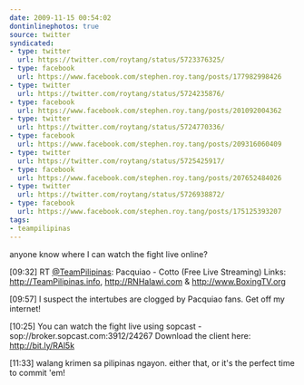 ```yaml
---
date: 2009-11-15 00:54:02
dontinlinephotos: true
source: twitter
syndicated:
- type: twitter
  url: https://twitter.com/roytang/status/5723376325/
- type: facebook
  url: https://www.facebook.com/stephen.roy.tang/posts/177982998426
- type: twitter
  url: https://twitter.com/roytang/status/5724235876/
- type: facebook
  url: https://www.facebook.com/stephen.roy.tang/posts/201092004362
- type: twitter
  url: https://twitter.com/roytang/status/5724770336/
- type: facebook
  url: https://www.facebook.com/stephen.roy.tang/posts/209316060409
- type: twitter
  url: https://twitter.com/roytang/status/5725425917/
- type: facebook
  url: https://www.facebook.com/stephen.roy.tang/posts/207652484026
- type: twitter
  url: https://twitter.com/roytang/status/5726938872/
- type: facebook
  url: https://www.facebook.com/stephen.roy.tang/posts/175125393207
tags:
- teampilipinas
---
```


anyone know where I can watch the fight live online?

<time>[09:32]</time> RT [@TeamPilipinas](https://twitter.com/TeamPilipinas/): Pacquiao - Cotto (Free Live Streaming) Links: http://TeamPilipinas.info, http://RNHalawi.com & http://www.BoxingTV.org

<time>[09:57]</time> I suspect the intertubes are clogged by Pacquiao fans. Get off my internet!

<time>[10:25]</time> You can watch the fight live using sopcast - sop://broker.sopcast.com:3912/24267 Download the client here: http://bit.ly/RAl5k

<time>[11:33]</time> walang krimen sa pilipinas ngayon. either that, or it's the perfect time to commit 'em!